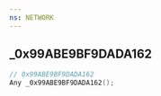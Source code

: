 ```yaml
---
ns: NETWORK
---
```

## _0x99ABE9BF9DADA162

```c
// 0x99ABE9BF9DADA162
Any _0x99ABE9BF9DADA162();
```

